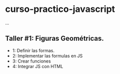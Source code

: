 # curso-practico-javascript

...

## Taller #1: Figuras Geométricas.

- 1: Definir las formas.
- 2: Implementar las formulas en JS
- 3: Crear funciones 
- 4: Integrar JS con HTML


